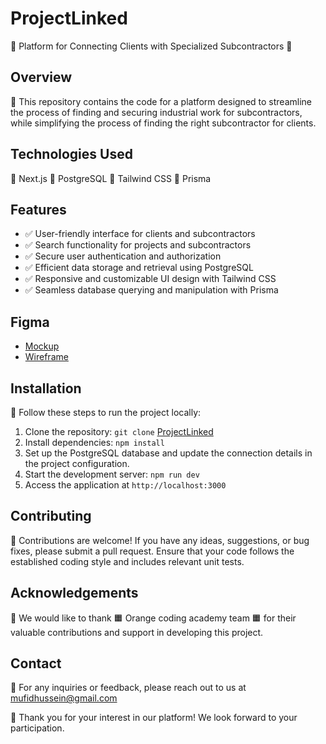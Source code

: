 # ProjectLinked

🔧 Platform for Connecting Clients with Specialized Subcontractors 🔩

## Overview

📄 This repository contains the code for a platform designed to streamline the process of finding and securing industrial work for subcontractors, while simplifying the process of finding the right subcontractor for clients.

## Technologies Used

🔹 Next.js
🔹 PostgreSQL
🔹 Tailwind CSS
🔹 Prisma

## Features

- ✅ User-friendly interface for clients and subcontractors
- ✅ Search functionality for projects and subcontractors
- ✅ Secure user authentication and authorization
- ✅ Efficient data storage and retrieval using PostgreSQL
- ✅ Responsive and customizable UI design with Tailwind CSS
- ✅ Seamless database querying and manipulation with Prisma

## Figma
- [Mockup](https://www.figma.com/file/935fZnpjqL7brljozTA1kK/mockup-project?type=design&mode=design)
- [Wireframe](https://www.figma.com/file/RtbHM6hDSgG0JgUCN2bkvf/project-wirefram?type=whiteboard)

## Installation

🚀 Follow these steps to run the project locally:

1. Clone the repository: `git clone` [ProjectLinked](https://github.com/MufidAlnadi/ProjectLinked)
2. Install dependencies: `npm install`
3. Set up the PostgreSQL database and update the connection details in the project configuration.
4. Start the development server: `npm run dev`
5. Access the application at `http://localhost:3000`

## Contributing

🤝 Contributions are welcome! If you have any ideas, suggestions, or bug fixes, please submit a pull request. Ensure that your code follows the established coding style and includes relevant unit tests.


## Acknowledgements

🙏 We would like to thank 🟧 Orange coding academy team 🟧 for their valuable contributions and support in developing this project.

## Contact

📧 For any inquiries or feedback, please reach out to us at mufidhussein@gmail.com

🌟 Thank you for your interest in our platform! We look forward to your participation.
